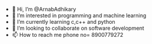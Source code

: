 - 👋 Hi, I’m @ArnabAdhikary
- 👀 I’m interested in programming and machine learning
- 🌱 I’m currently learning c,c++ and python
- 💞️ I’m looking to collaborate on software development
- 📫 How to reach me phone no= 8900779272

<!---
ArnabAdhikar/ArnabAdhikary is a ✨ special ✨ repository because its `README.md` (this file) appears on your GitHub profile.
You can click the Preview link to take a look at your changes.
--->
